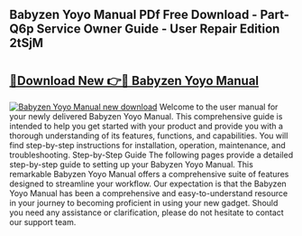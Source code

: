 ## Babyzen Yoyo Manual PDf Free Download - Part-Q6p Service Owner Guide - User Repair Edition 2tSjM

# <h2><a href="http://cf25695.oget.top/?id=Babyzen+Yoyo+Manual">🔗Download New 👉🔴 Babyzen Yoyo Manual</a></h2>

[![Babyzen Yoyo Manual new download](https://i.imgur.com/5g1atiW.png)](http://cf25695.oget.top/?id=Babyzen+Yoyo+Manual)
Welcome to the user manual for your newly delivered Babyzen Yoyo Manual. This comprehensive guide is intended to help you get started with your product and provide you with a thorough understanding of its features, functions, and capabilities. You will find step-by-step instructions for installation, operation, maintenance, and troubleshooting. Step-by-Step Guide The following pages provide a detailed step-by-step guide to setting up your Babyzen Yoyo Manual. This remarkable Babyzen Yoyo Manual offers a comprehensive suite of features designed to streamline your workflow. Our expectation is that the Babyzen Yoyo Manual has been a comprehensive and easy-to-understand resource in your journey to becoming proficient in using your new gadget. Should you need any assistance or clarification, please do not hesitate to contact our support team.
